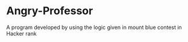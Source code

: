 # Angry-Professor
A program developed by using the logic given in mount blue contest in Hacker rank
